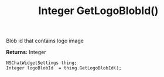 ﻿---
uid: crmscript_ref_NSChatWidgetSettings_GetLogoBlobId
title: Integer GetLogoBlobId()
intellisense: NSChatWidgetSettings.GetLogoBlobId
keywords: NSChatWidgetSettings, GetLogoBlobId
so.topic: reference
---

Blob id that contains logo image

**Returns:** Integer


```crmscript
NSChatWidgetSettings thing;
Integer logoBlobId  = thing.GetLogoBlobId();
```


